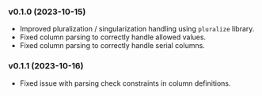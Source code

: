 ### v0.1.0 (2023-10-15)

- Improved pluralization / singularization handling using `pluralize` library.
- Fixed column parsing to correctly handle allowed values.
- Fixed column parsing to correctly handle serial columns.

### v0.1.1 (2023-10-16)

- Fixed issue with parsing check constraints in column definitions.

